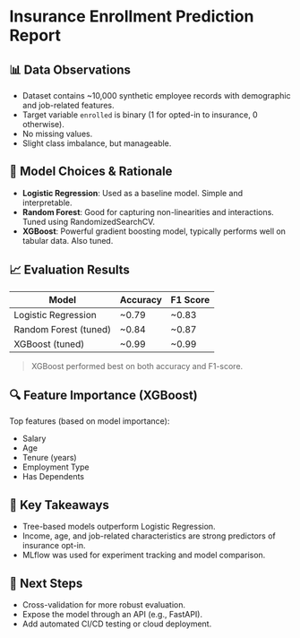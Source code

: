 # Insurance Enrollment Prediction Report

## 📊 Data Observations

- Dataset contains ~10,000 synthetic employee records with demographic and job-related features.
- Target variable `enrolled` is binary (1 for opted-in to insurance, 0 otherwise).
- No missing values.
- Slight class imbalance, but manageable.

## 🧠 Model Choices & Rationale

- **Logistic Regression**: Used as a baseline model. Simple and interpretable.
- **Random Forest**: Good for capturing non-linearities and interactions. Tuned using RandomizedSearchCV.
- **XGBoost**: Powerful gradient boosting model, typically performs well on tabular data. Also tuned.

## 📈 Evaluation Results

| Model                 | Accuracy | F1 Score |
|--------------------   |----------|----------|
| Logistic Regression   | ~0.79    |  ~0.83   |
| Random Forest (tuned) | ~0.84    |  ~0.87   |
| XGBoost (tuned)       | ~0.99    |  ~0.99   |

> XGBoost performed best on both accuracy and F1-score.

## 🔍 Feature Importance (XGBoost)

Top features (based on model importance):

- Salary
- Age
- Tenure (years)
- Employment Type
- Has Dependents

## 📝 Key Takeaways

- Tree-based models outperform Logistic Regression.
- Income, age, and job-related characteristics are strong predictors of insurance opt-in.
- MLflow was used for experiment tracking and model comparison.

## 🚀 Next Steps

- Cross-validation for more robust evaluation.
- Expose the model through an API (e.g., FastAPI).
- Add automated CI/CD testing or cloud deployment.

